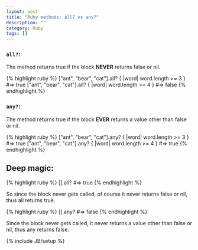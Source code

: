 ```yaml
---
layout: post
title: "Ruby methods: all? vs any?"
description: ""
category: Ruby
tags: []
---
```


### `all?`:
The method returns true if the block **NEVER** returns false or nil.

{% highlight ruby %}
["ant", "bear", "cat"].all? { |word| word.length >= 3 } #=> true
["ant", "bear", "cat"].all? { |word| word.length >= 4 } #=> false
{% endhighlight %}

### `any?`:

The method returns true if the block **EVER** returns a value other than false or nil.


{% highlight ruby %}
["ant", "bear", "cat"].any? { |word| word.length >= 3 } #=> true
["ant", "bear", "cat"].any? { |word| word.length >= 4 } #=> true
{% endhighlight %}

## Deep magic:

{% highlight ruby %}
[].all? #=> true
{% endhighlight %}

So since the block never gets called, of course it never returns false or nil, thus all returns true.

{% highlight ruby %}
[].any? #=> false
{% endhighlight %}

Since the block never gets called, it never returns a value other than false or nil, thus any returns false.

{% include JB/setup %}
